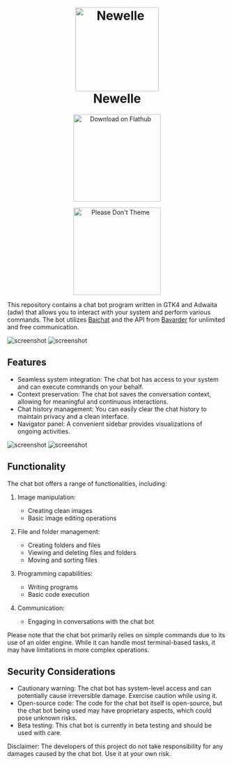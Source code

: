 <h1 align="center">
  <img src="https://raw.githubusercontent.com/qwersyk/Newelle/master/data/icons/hicolor/scalable/apps/io.github.qwersyk.Newelle.svg" alt="Newelle" width="192" height="192"/>
  <br>
  Newelle
</h1>
<p align="center">
  <a href="https://flathub.org/apps/details/io.github.qwersyk.Newelle">
    <img width="200" alt="Download on Flathub" src="https://dl.flathub.org/assets/badges/flathub-badge-i-en.svg"/>
  </a>
  <br>
</p>
<p align="center">
<a href="https://stopthemingmy.app">
    <img width="200" alt="Please Don't Theme" src="https://stopthemingmy.app/badge.svg"/>
  </a>
  <br>
</p>

This repository contains a chat bot program written in GTK4 and Adwaita (adw) that allows you to interact with your system and perform various commands. The bot utilizes [Baichat](https://chatbot.theb.ai/) and the API from [Bavarder](https://bavarder.codeberg.page/) for unlimited and free communication.

![screenshot](https://raw.githubusercontent.com/qwersyk/Newelle/master/data/screenshots/screenshot1.png#gh-light-mode-only)
![screenshot](https://raw.githubusercontent.com/qwersyk/Newelle/master/data/screenshots/screenshot1.png#gh-dark-mode-only)

## Features
- Seamless system integration: The chat bot has access to your system and can execute commands on your behalf.
- Context preservation: The chat bot saves the conversation context, allowing for meaningful and continuous interactions.
- Chat history management: You can easily clear the chat history to maintain privacy and a clean interface.
- Navigator panel: A convenient sidebar provides visualizations of ongoing activities.

![screenshot](https://raw.githubusercontent.com/qwersyk/Newelle/master/data/screenshots/screenshot2.png#gh-light-mode-only)
![screenshot](https://raw.githubusercontent.com/qwersyk/Newelle/master/data/screenshots/screenshot2.png#gh-dark-mode-only)

## Functionality

The chat bot offers a range of functionalities, including:

1. Image manipulation:
   - Creating clean images
   - Basic image editing operations

2. File and folder management:
   - Creating folders and files
   - Viewing and deleting files and folders
   - Moving and sorting files

3. Programming capabilities:
   - Writing programs
   - Basic code execution

4. Communication:
   - Engaging in conversations with the chat bot

Please note that the chat bot primarily relies on simple commands due to its use of an older engine. While it can handle most terminal-based tasks, it may have limitations in more complex operations.

## Security Considerations

- Cautionary warning: The chat bot has system-level access and can potentially cause irreversible damage. Exercise caution while using it.
- Open-source code: The code for the chat bot itself is open-source, but the chat bot being used may have proprietary aspects, which could pose unknown risks.
- Beta testing: This chat bot is currently in beta testing and should be used with care.

Disclaimer: The developers of this project do not take responsibility for any damages caused by the chat bot. Use it at your own risk.


